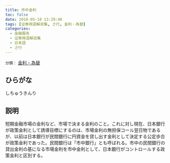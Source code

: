 ```yaml
---
title: 市中金利
toc: false
date: 2018-05-18 13:29:40
tags: [证券用语解说集, さ行, 金利・為替]
categories:
  - 金融服务
  - 证券用语解说集
  - 日本語
  - さ行
---
```


`分類：` [金利・為替](/tags/金利・為替/)

## ひらがな

しちゅうきんり

## 説明

短期金融市場の金利など、市場で決まる金利のこと。これに対し現在、日本銀行が政策金利として誘導目標にするのは、市場金利の無担保コール翌日物であるが、以前は日本銀行が民間銀行に円資金を貸し出す金利として決定する公定歩合が政策金利であった。民間銀行は「市中銀行」とも呼ばれる。市中の民間銀行の貸出金利の基になる市場金利を市中金利として、日本銀行がコントロールする政策金利と区別する。
